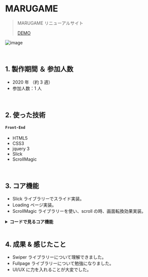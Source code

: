 # MARUGAME

> MARUGAME リニューアルサイト
>
> [DEMO](https://bit.ly/3P62rOI)

![image](https://raw.githubusercontent.com/hi1004/marugame-App/master/img/readme.jpg)

</br>

## 1. 製作期間 ＆ 参加人数

- 2020 年 （約 3 週）
- 参加人数：1 人

</br>

## 2. 使った技術

#### `Front-End`

- HTML5
- CSS3
- jquery 3
- Slick
- ScrollMagic

<br>

## 3. コア機能

- Slick ライブラリーでスライド実装。
- Loading ページ実装。
- ScrollMagic ライブラリーを使い、scroll の時、画面転換効果実装。

<details>
	<summary><b>コードで見るコア機能</b></summary>
  
### 3.1. スライド

- **Slick ライブラリー** :pushpin: [コード確認](https://github.com/hi1004/Lotte-App/blob/master/index.html#L1008-L1185)

### 3.2. Loading

- **Load** :pushpin: [コード確認](https://github.com/hi1004/Lotte-App/blob/master/index.html#L928-L947)

### 3.3. Fullpage

- **Fullpage ライブラリー** :pushpin: [コード確認](https://github.com/hi1004/Lotte-App/blob/master/index.html#L948-L1007)

</details>

<br>

## 4. 成果 & 感じたこと

- Swiper ライブラリーについて理解できました。
- Fullpage ライブラリーについて勉強になりました。
- UI/UX に力を入れることが大変でした。
